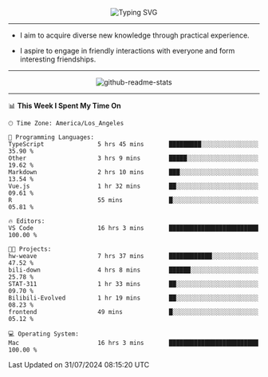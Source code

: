 <p align="center">
  <img src="https://readme-typing-svg.demolab.com?font=Fira+Code&weight=500&size=32&duration=2500&pause=1600&center=true&vCenter=true&random=false&width=1024&height=64&lines=Hi+there+%F0%9F%91%8B;I'm+delighted+you+could+make+it+here+%F0%9F%8E%89;I'm+Harry%2C+a+college+student+still+finding+my+way" alt="Typing SVG" />
</p>


---


- I aim to acquire diverse new knowledge through practical experience.

- I aspire to engage in friendly interactions with everyone and form interesting friendships.


---


<p align="center">
  <img src="https://github-readme-stats.vercel.app/api?username=Harry-Jing&show_icons=true" alt="github-readme-stats"/>
</p>


---

<!--START_SECTION:waka-->
📊 **This Week I Spent My Time On** 

```text
🕑︎ Time Zone: America/Los_Angeles

💬 Programming Languages: 
TypeScript               5 hrs 45 mins       █████████░░░░░░░░░░░░░░░░   35.90 % 
Other                    3 hrs 9 mins        █████░░░░░░░░░░░░░░░░░░░░   19.62 % 
Markdown                 2 hrs 10 mins       ███░░░░░░░░░░░░░░░░░░░░░░   13.54 % 
Vue.js                   1 hr 32 mins        ██░░░░░░░░░░░░░░░░░░░░░░░   09.61 % 
R                        55 mins             █░░░░░░░░░░░░░░░░░░░░░░░░   05.81 % 

🔥 Editors: 
VS Code                  16 hrs 3 mins       █████████████████████████   100.00 % 

🐱‍💻 Projects: 
hw-weave                 7 hrs 37 mins       ████████████░░░░░░░░░░░░░   47.52 % 
bili-down                4 hrs 8 mins        ██████░░░░░░░░░░░░░░░░░░░   25.78 % 
STAT-311                 1 hr 33 mins        ██░░░░░░░░░░░░░░░░░░░░░░░   09.70 % 
Bilibili-Evolved         1 hr 19 mins        ██░░░░░░░░░░░░░░░░░░░░░░░   08.23 % 
frontend                 49 mins             █░░░░░░░░░░░░░░░░░░░░░░░░   05.12 % 

💻 Operating System: 
Mac                      16 hrs 3 mins       █████████████████████████   100.00 % 
```


 Last Updated on 31/07/2024 08:15:20 UTC
<!--END_SECTION:waka-->
